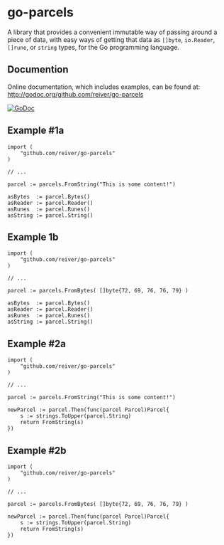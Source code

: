 # go-parcels

A library that provides a convenient immutable way of passing around a piece of data, with easy ways of getting that data as
`[]byte`, `io.Reader`, `[]rune`, or `string` types, for the Go programming language.


## Documention

Online documentation, which includes examples, can be found at: http://godoc.org/github.com/reiver/go-parcels

[![GoDoc](https://godoc.org/github.com/reiver/go-parcels?status.svg)](https://godoc.org/github.com/reiver/go-parcels)


## Example #1a
```
import (
	"github.com/reiver/go-parcels"
)

// ...

parcel := parcels.FromString("This is some content!")

asBytes  := parcel.Bytes()
asReader := parcel.Reader()
asRunes  := parcel.Runes()
asString := parcel.String()
```


## Example 1b
```
import (
	"github.com/reiver/go-parcels"
)

// ...

parcel := parcels.FromBytes( []byte{72, 69, 76, 76, 79} )

asBytes  := parcel.Bytes()
asReader := parcel.Reader()
asRunes  := parcel.Runes()
asString := parcel.String()
```


## Example #2a
```
import (
	"github.com/reiver/go-parcels"
)

// ...

parcel := parcels.FromString("This is some content!")

newParcel := parcel.Then(func(parcel Parcel)Parcel{
	s := strings.ToUpper(parcel.String)
	return FromString(s)
})
```


## Example #2b
```
import (
	"github.com/reiver/go-parcels"
)

// ...

parcel := parcels.FromBytes( []byte{72, 69, 76, 76, 79} )

newParcel := parcel.Then(func(parcel Parcel)Parcel{
	s := strings.ToUpper(parcel.String)
	return FromString(s)
})
```
